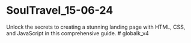 # SoulTravel_15-06-24
Unlock the secrets to creating a stunning landing page with HTML, CSS, and JavaScript in this comprehensive guide.
#   g l o b a l k _ v 4  
 